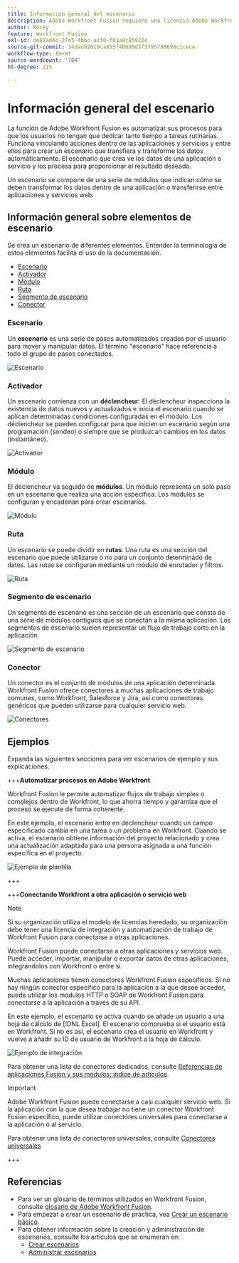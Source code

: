 ```yaml
---
title: Información general del escenario
description: Adobe Workfront Fusion requiere una licencia Adobe Workfront Fusion y de Adobe Workfront.
author: Becky
feature: Workfront Fusion
exl-id: de81ad4c-27e5-4b6c-acf0-f01a8c85922e
source-git-commit: 34dad92019ca855f40698d3f3795788698c1cece
workflow-type: tm+mt
source-wordcount: '704'
ht-degree: 21%

---
```


# Información general del escenario

La función de Adobe Workfront Fusion es automatizar sus procesos para que los usuarios no tengan que dedicar tanto tiempo a tareas rutinarias. Funciona vinculando acciones dentro de las aplicaciones y servicios y entre ellos para crear un escenario que transfiera y transforme los datos automáticamente. El escenario que crea ve los datos de una aplicación o servicio y los procesa para proporcionar el resultado deseado.

Un escenario se compone de una serie de módulos que indican cómo se deben transformar los datos dentro de una aplicación o transferirse entre aplicaciones y servicios web.

## Información general sobre elementos de escenario

Se crea un escenario de diferentes elementos. Entender la terminología de estos elementos facilita el uso de la documentación.

* [Escenario](#scenario)
* [Activador](#trigger)
* [Módulo](#module)
* [Ruta](#route)
* [Segmento de escenario](#scenario-segment)
* [Conector](#connector)

### Escenario

Un **escenario** es una serie de pasos automatizados creados por el usuario para mover y manipular datos. El término &quot;escenario&quot; hace referencia a todo el grupo de pasos conectados.

![Escenario](assets/entire-scenario-scenario.png)

### Activador

Un escenario comienza con un **déclencheur**. El déclencheur inspecciona la existencia de datos nuevos y actualizados e inicia el escenario cuando se aplican determinadas condiciones configuradas en el módulo. Los déclencheur se pueden configurar para que inicien un escenario según una programación (sondeo) o siempre que se produzcan cambios en los datos (instantáneo).

![Activador](assets/scenario-trigger.png)

### Módulo

El déclencheur va seguido de **módulos**. Un módulo representa un solo paso en un escenario que realiza una acción específica. Los módulos se configuran y encadenan para crear escenarios.

![Módulo](assets/scenario-module.png)

### Ruta

Un escenario se puede dividir en **rutas**. Una ruta es una sección del escenario que puede utilizarse o no para un conjunto determinado de datos. Las rutas se configuran mediante un módulo de enrutador y filtros.

![Ruta](assets/scenario-route.png)

### Segmento de escenario

Un segmento de escenario es una sección de un escenario que consta de una serie de módulos contiguos que se conectan a la misma aplicación. Los segmentos de escenario suelen representar un flujo de trabajo corto en la aplicación.

![Segmento de escenario](assets/scenario-segment.png)

### Conector

Un conector es el conjunto de módulos de una aplicación determinada. Workfront Fusion ofrece conectores a muchas aplicaciones de trabajo comunes, como Workfront, Salesforce y Jira, así como conectores genéricos que pueden utilizarse para cualquier servicio web.

![Conectores](assets/scenario-connectors.png)

## Ejemplos

Expanda las siguientes secciones para ver escenarios de ejemplo y sus explicaciones.

+++**Automatizar procesos en Adobe Workfront**

Workfront Fusion le permite automatizar flujos de trabajo simples o complejos dentro de Workfront, lo que ahorra tiempo y garantiza que el proceso se ejecute de forma coherente.

En este ejemplo, el escenario entra en déclencheur cuando un campo especificado cambia en una tarea o un problema en Workfront. Cuando se activa, el escenario obtiene información del proyecto relacionado y crea una actualización adaptada para una persona asignada a una función específica en el proyecto.

![Ejemplo de plantilla](assets/fusion-template-example.png)

+++

+++**Conectando Workfront a otra aplicación o servicio web**

>[!NOTE]
>
>Si su organización utiliza el modelo de licencias heredado, su organización debe tener una licencia de integración y automatización de trabajo de Workfront Fusion para conectarse a otras aplicaciones.

Workfront Fusion puede conectarse a otras aplicaciones y servicios web. Puede acceder, importar, manipular o exportar datos de otras aplicaciones, integrándolos con Workfront o entre sí.

Muchas aplicaciones tienen conectores Workfront Fusion específicos. Si no hay ningún conector específico para la aplicación a la que desee acceder, puede utilizar los módulos HTTP o SOAP de Workfront Fusion para conectarse a la aplicación a través de su API.

En este ejemplo, el escenario se activa cuando se añade un usuario a una hoja de cálculo de [!DNL Excel]. El escenario comprueba si el usuario está en Workfront. Si no es así, el escenario crea el usuario en Workfront y vuelve a añadir su ID de usuario de Workfront a la hoja de cálculo.

![Ejemplo de integración](assets/fusion-integration-example.png)

Para obtener una lista de conectores dedicados, consulte [Referencias de aplicaciones Fusion y sus módulos: índice de artículos](/help/workfront-fusion/references/apps-and-modules/apps-and-modules-toc.md).


>[!IMPORTANT]
>
>Adobe Workfront Fusion puede conectarse a casi cualquier servicio web. Si la aplicación con la que desea trabajar no tiene un conector Workfront Fusion específico, puede utilizar conectores universales para conectarse a la aplicación o al servicio.
>
>Para obtener una lista de conectores universales, consulte [Conectores universales](/help/workfront-fusion/references/apps-and-modules/apps-and-modules-toc.md#universal-connectors)

+++

## Referencias

* Para ver un glosario de términos utilizados en Workfront Fusion, consulte [glosario de Adobe Workfront Fusion](/help/workfront-fusion/get-started-with-fusion/understand-fusion/fusion-glossary.md).
* Para empezar a crear un escenario de práctica, vea [Crear un escenario básico](/help/workfront-fusion/build-practice-scenarios/create-basic-scenario.md).
* Para obtener información sobre la creación y administración de escenarios, consulte los artículos que se enumeran en:
   * [Crear escenarios](/help/workfront-fusion/create-scenarios/create-scenarios-toc.md)
   * [Administrar escenarios](/help/workfront-fusion/manage-scenarios/manage-scenarios-toc.md)
